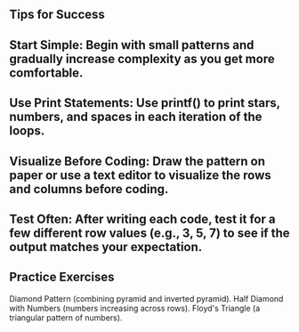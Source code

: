 ## Tips for Success
## Start Simple: Begin with small patterns and gradually increase complexity as you get more comfortable.

## Use Print Statements: Use printf() to print stars, numbers, and spaces in each iteration of the loops.

## Visualize Before Coding: Draw the pattern on paper or use a text editor to visualize the rows and columns before coding.

## Test Often: After writing each code, test it for a few different row values (e.g., 3, 5, 7) to see if the output matches your expectation.

## Practice Exercises
Diamond Pattern (combining pyramid and inverted pyramid).
Half Diamond with Numbers (numbers increasing across rows).
Floyd's Triangle (a triangular pattern of numbers).
